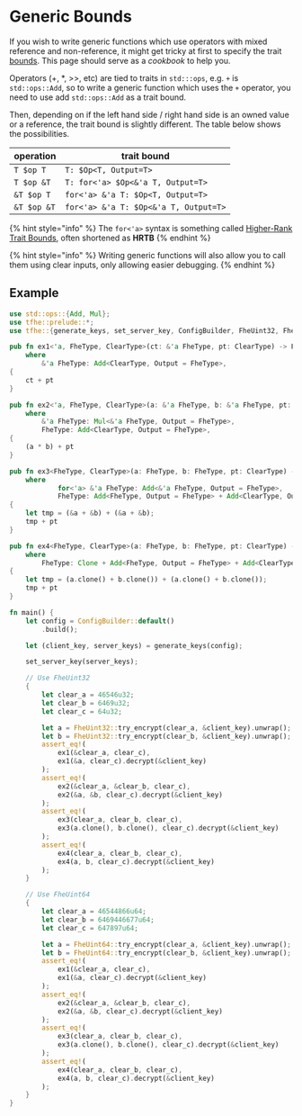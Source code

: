# Generic Bounds

If you wish to write generic functions which use operators with mixed reference and non-reference,
it might get tricky at first to specify the trait [bounds](https://doc.rust-lang.org/rust-by-example/generics/bounds.html). 
This page should serve as a _cookbook_ to help you.

Operators (+, *, >>, etc) are tied to traits in `std:::ops`, e.g. `+` is `std::ops::Add`,
so to write a generic function which uses the `+` operator, you need to use add `std::ops::Add`
as a trait bound.

Then, depending on if the left hand side / right hand side is an owned value or a reference, the trait bound
is slightly different. The table below shows the possibilities.

| operation   | trait bound                           |
| ----------- | ------------------------------------- |
| `T $op T`   | `T: $Op<T, Output=T>`                 |
| `T $op &T`  | `T: for<'a> $Op<&'a T, Output=T>`     |
| `&T $op T`  | `for<'a> &'a T: $Op<T, Output=T>`     |
| `&T $op &T` | `for<'a> &'a T: $Op<&'a T, Output=T>` |

{% hint style="info" %}
The `for<'a>` syntax is something called [Higher-Rank Trait Bounds](https://doc.rust-lang.org/nomicon/hrtb.html), often shortened as __HRTB__
{% endhint %}

{% hint style="info" %}
Writing generic functions will also allow you to call them using clear inputs,
only allowing easier debugging.
{% endhint %}

## Example

```rust
use std::ops::{Add, Mul};
use tfhe::prelude::*;
use tfhe::{generate_keys, set_server_key, ConfigBuilder, FheUint32, FheUint64};

pub fn ex1<'a, FheType, ClearType>(ct: &'a FheType, pt: ClearType) -> FheType
    where
        &'a FheType: Add<ClearType, Output = FheType>,
{
    ct + pt
}

pub fn ex2<'a, FheType, ClearType>(a: &'a FheType, b: &'a FheType, pt: ClearType) -> FheType
    where
        &'a FheType: Mul<&'a FheType, Output = FheType>,
        FheType: Add<ClearType, Output = FheType>,
{
    (a * b) + pt
}

pub fn ex3<FheType, ClearType>(a: FheType, b: FheType, pt: ClearType) -> FheType
    where
            for<'a> &'a FheType: Add<&'a FheType, Output = FheType>,
            FheType: Add<FheType, Output = FheType> + Add<ClearType, Output = FheType>,
{
    let tmp = (&a + &b) + (&a + &b);
    tmp + pt
}

pub fn ex4<FheType, ClearType>(a: FheType, b: FheType, pt: ClearType) -> FheType
    where
        FheType: Clone + Add<FheType, Output = FheType> + Add<ClearType, Output = FheType>,
{
    let tmp = (a.clone() + b.clone()) + (a.clone() + b.clone());
    tmp + pt
}

fn main() {
    let config = ConfigBuilder::default()
        .build();

    let (client_key, server_keys) = generate_keys(config);

    set_server_key(server_keys);

    // Use FheUint32
    {
        let clear_a = 46546u32;
        let clear_b = 6469u32;
        let clear_c = 64u32;

        let a = FheUint32::try_encrypt(clear_a, &client_key).unwrap();
        let b = FheUint32::try_encrypt(clear_b, &client_key).unwrap();
        assert_eq!(
            ex1(&clear_a, clear_c),
            ex1(&a, clear_c).decrypt(&client_key)
        );
        assert_eq!(
            ex2(&clear_a, &clear_b, clear_c),
            ex2(&a, &b, clear_c).decrypt(&client_key)
        );
        assert_eq!(
            ex3(clear_a, clear_b, clear_c),
            ex3(a.clone(), b.clone(), clear_c).decrypt(&client_key)
        );
        assert_eq!(
            ex4(clear_a, clear_b, clear_c),
            ex4(a, b, clear_c).decrypt(&client_key)
        );
    }

    // Use FheUint64
    {
        let clear_a = 46544866u64;
        let clear_b = 6469446677u64;
        let clear_c = 647897u64;

        let a = FheUint64::try_encrypt(clear_a, &client_key).unwrap();
        let b = FheUint64::try_encrypt(clear_b, &client_key).unwrap();
        assert_eq!(
            ex1(&clear_a, clear_c),
            ex1(&a, clear_c).decrypt(&client_key)
        );
        assert_eq!(
            ex2(&clear_a, &clear_b, clear_c),
            ex2(&a, &b, clear_c).decrypt(&client_key)
        );
        assert_eq!(
            ex3(clear_a, clear_b, clear_c),
            ex3(a.clone(), b.clone(), clear_c).decrypt(&client_key)
        );
        assert_eq!(
            ex4(clear_a, clear_b, clear_c),
            ex4(a, b, clear_c).decrypt(&client_key)
        );
    }
}
```
